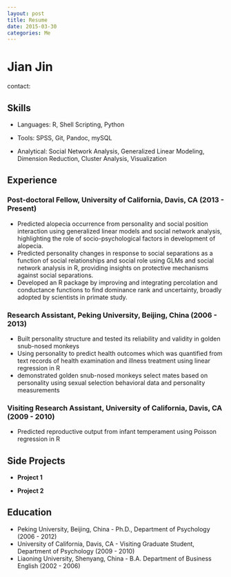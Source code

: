 ```yaml
---
layout: post
title: Resume
date: 2015-03-30
categories: Me
---
```


Jian Jin
===============
contact:

##	Skills

*   Languages: R, Shell Scripting, Python

*   Tools: SPSS, Git, Pandoc, mySQL

*	Analytical: Social Network Analysis, Generalized Linear Modeling, Dimension Reduction, Cluster Analysis, Visualization

##	Experience

###   Post-doctoral Fellow, University of California, Davis, CA (2013 - Present)
	
*	Predicted alopecia occurrence from personality and social position interaction using generalized linear models and social network analysis, highlighting the role of socio-psychological factors in development of alopecia.
*	Predicted personality changes in response to social separations as a function of social relationships and social role using GLMs and social network analysis in R, providing insights on protective mechanisms against social separations.
*	Developed an R package by improving and integrating percolation and conductance functions to find dominance rank and uncertainty, broadly adopted by scientists in primate study.
	

###   Research Assistant, Peking University, Beijing, China (2006 - 2013)

*	Built personality structure and tested its reliability and validity in golden snub-nosed monkeys
*	Using personality to predict health outcomes which was quantified from text records of health examination and illness treatment using linear regression in R
*	demonstrated golden snub-nosed monkeys select mates based on personality using sexual selection behavioral data and personality measurements

###	  Visiting Research Assistant, University of California, Davis, CA (2009 - 2010)
*	Predicted reproductive output from infant temperament using Poisson regression in R

##	Side Projects

* **Project 1** 

* **Project 2**

##	Education

*   Peking University, Beijing, China - Ph.D., Department of Psychology (2006 - 2012)
*	University of California, Davis, CA - Visiting Graduate Student, Department of Psychology (2009 - 2010)
*	Liaoning University, Shenyang, China - B.A. Department of Business English (2002 - 2006)


